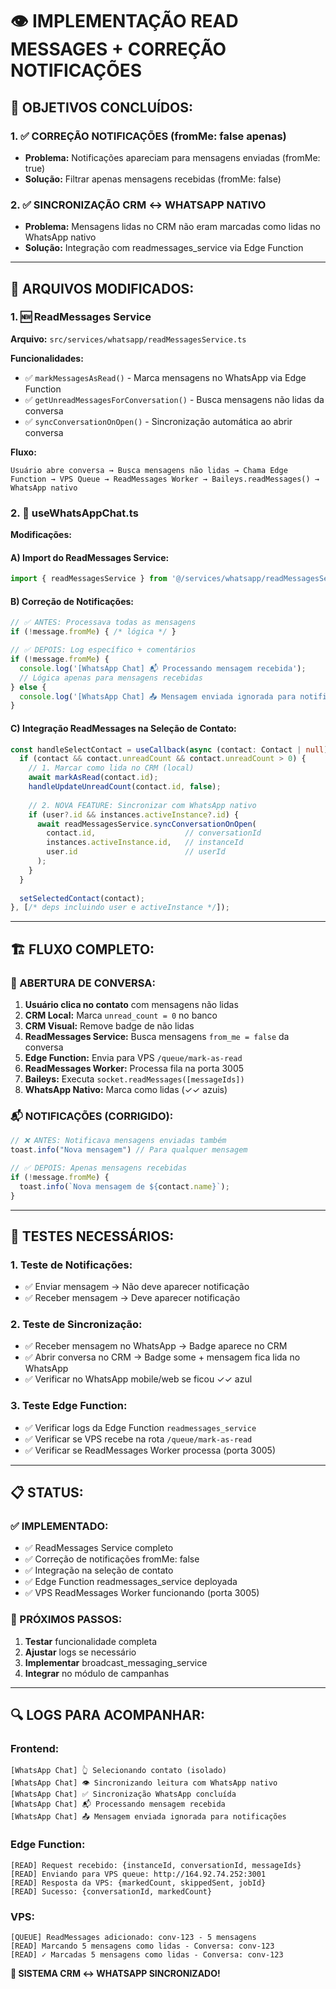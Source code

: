 # 👁️ IMPLEMENTAÇÃO READ MESSAGES + CORREÇÃO NOTIFICAÇÕES

## 🎯 **OBJETIVOS CONCLUÍDOS:**

### **1. ✅ CORREÇÃO NOTIFICAÇÕES (fromMe: false apenas)**
- **Problema:** Notificações apareciam para mensagens enviadas (fromMe: true)  
- **Solução:** Filtrar apenas mensagens recebidas (fromMe: false)

### **2. ✅ SINCRONIZAÇÃO CRM ↔ WHATSAPP NATIVO**  
- **Problema:** Mensagens lidas no CRM não eram marcadas como lidas no WhatsApp nativo
- **Solução:** Integração com readmessages_service via Edge Function

---

## 🔧 **ARQUIVOS MODIFICADOS:**

### **1. 🆕 ReadMessages Service**
**Arquivo:** `src/services/whatsapp/readMessagesService.ts`

**Funcionalidades:**
- ✅ `markMessagesAsRead()` - Marca mensagens no WhatsApp via Edge Function
- ✅ `getUnreadMessagesForConversation()` - Busca mensagens não lidas da conversa
- ✅ `syncConversationOnOpen()` - Sincronização automática ao abrir conversa

**Fluxo:**
```
Usuário abre conversa → Busca mensagens não lidas → Chama Edge Function → VPS Queue → ReadMessages Worker → Baileys.readMessages() → WhatsApp nativo
```

### **2. 🔧 useWhatsAppChat.ts**
**Modificações:**

#### **A) Import do ReadMessages Service:**
```typescript
import { readMessagesService } from '@/services/whatsapp/readMessagesService';
```

#### **B) Correção de Notificações:**
```typescript
// ✅ ANTES: Processava todas as mensagens
if (!message.fromMe) { /* lógica */ }

// ✅ DEPOIS: Log específico + comentários
if (!message.fromMe) {
  console.log('[WhatsApp Chat] 📬 Processando mensagem recebida');
  // Lógica apenas para mensagens recebidas
} else {
  console.log('[WhatsApp Chat] 📤 Mensagem enviada ignorada para notificações');
}
```

#### **C) Integração ReadMessages na Seleção de Contato:**
```typescript
const handleSelectContact = useCallback(async (contact: Contact | null) => {
  if (contact && contact.unreadCount && contact.unreadCount > 0) {
    // 1. Marcar como lida no CRM (local)
    await markAsRead(contact.id);
    handleUpdateUnreadCount(contact.id, false);
    
    // 2. NOVA FEATURE: Sincronizar com WhatsApp nativo
    if (user?.id && instances.activeInstance?.id) {
      await readMessagesService.syncConversationOnOpen(
        contact.id,                    // conversationId
        instances.activeInstance.id,   // instanceId  
        user.id                        // userId
      );
    }
  }
  
  setSelectedContact(contact);
}, [/* deps incluindo user e activeInstance */]);
```

---

## 🏗️ **FLUXO COMPLETO:**

### **📖 ABERTURA DE CONVERSA:**
1. **Usuário clica no contato** com mensagens não lidas
2. **CRM Local:** Marca `unread_count = 0` no banco
3. **CRM Visual:** Remove badge de não lidas
4. **ReadMessages Service:** Busca mensagens `from_me = false` da conversa
5. **Edge Function:** Envia para VPS `/queue/mark-as-read`
6. **ReadMessages Worker:** Processa fila na porta 3005
7. **Baileys:** Executa `socket.readMessages([messageIds])`
8. **WhatsApp Nativo:** Marca como lidas (✓✓ azuis)

### **📬 NOTIFICAÇÕES (CORRIGIDO):**
```typescript
// ❌ ANTES: Notificava mensagens enviadas também
toast.info("Nova mensagem") // Para qualquer mensagem

// ✅ DEPOIS: Apenas mensagens recebidas
if (!message.fromMe) {
  toast.info(`Nova mensagem de ${contact.name}`);
}
```

---

## 🧪 **TESTES NECESSÁRIOS:**

### **1. Teste de Notificações:**
- ✅ Enviar mensagem → Não deve aparecer notificação
- ✅ Receber mensagem → Deve aparecer notificação

### **2. Teste de Sincronização:**
- ✅ Receber mensagem no WhatsApp → Badge aparece no CRM
- ✅ Abrir conversa no CRM → Badge some + mensagem fica lida no WhatsApp
- ✅ Verificar no WhatsApp mobile/web se ficou ✓✓ azul

### **3. Teste Edge Function:**
- ✅ Verificar logs da Edge Function `readmessages_service`
- ✅ Verificar se VPS recebe na rota `/queue/mark-as-read`
- ✅ Verificar se ReadMessages Worker processa (porta 3005)

---

## 📋 **STATUS:**

### **✅ IMPLEMENTADO:**
- ✅ ReadMessages Service completo
- ✅ Correção de notificações fromMe: false
- ✅ Integração na seleção de contato
- ✅ Edge Function readmessages_service deployada
- ✅ VPS ReadMessages Worker funcionando (porta 3005)

### **🎯 PRÓXIMOS PASSOS:**
1. **Testar** funcionalidade completa
2. **Ajustar** logs se necessário
3. **Implementar** broadcast_messaging_service
4. **Integrar** no módulo de campanhas

---

## 🔍 **LOGS PARA ACOMPANHAR:**

### **Frontend:**
```
[WhatsApp Chat] 👆 Selecionando contato (isolado)
[WhatsApp Chat] 👁️ Sincronizando leitura com WhatsApp nativo  
[WhatsApp Chat] ✅ Sincronização WhatsApp concluída
[WhatsApp Chat] 📬 Processando mensagem recebida
[WhatsApp Chat] 📤 Mensagem enviada ignorada para notificações
```

### **Edge Function:**
```
[READ] Request recebido: {instanceId, conversationId, messageIds}
[READ] Enviando para VPS queue: http://164.92.74.252:3001
[READ] Resposta da VPS: {markedCount, skippedSent, jobId}
[READ] Sucesso: {conversationId, markedCount}
```

### **VPS:**
```
[QUEUE] ReadMessages adicionado: conv-123 - 5 mensagens
[READ] Marcando 5 mensagens como lidas - Conversa: conv-123
[READ] ✓ Marcadas 5 mensagens como lidas - Conversa: conv-123
```

**🎉 SISTEMA CRM ↔ WHATSAPP SINCRONIZADO!**